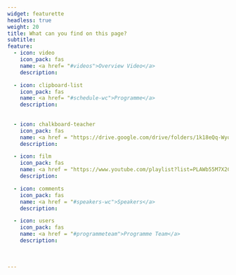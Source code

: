 ```yaml
---
widget: featurette
headless: true
weight: 20
title: What can you find on this page?
subtitle: 
feature:
  - icon: video
    icon_pack: fas
    name: <a href= "#videos">Overview Video</a> 
    description:

  - icon: clipboard-list
    icon_pack: fas
    name: <a href= "#schedule-wc">Programme</a> 
    description: 
    
    
  - icon: chalkboard-teacher
    icon_pack: fas
    name: <a href = "https://drive.google.com/drive/folders/1k18eQq-WyqcWuFMIWteeNi_FUs58wRH-?usp=drive_link" target="_blank">Slides</a> 
    description: 

  - icon: film
    icon_pack: fas
    name: <a href = "https://www.youtube.com/playlist?list=PLAWb55M7X2CH56fcA_b1RFmJEgaRw3Ht5" target="_blank">Recordings</a>
    description: 

  - icon: comments
    icon_pack: fas
    name: <a href = "#speakers-wc">Speakers</a>
    description:  

  - icon: users
    icon_pack: fas
    name: <a href = "#programmeteam">Programme Team</a>
    description:  
    
    
     
---
```

